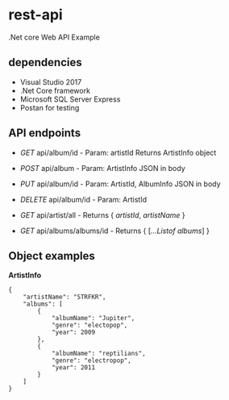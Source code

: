 # rest-api
.Net core Web API Example

## dependencies
* Visual Studio 2017
* .Net Core framework
* Microsoft SQL Server Express 
* Postan for testing

## API endpoints 
* *GET* api/album/id - Param: artistId Returns ArtistInfo object
* *POST* api/album - Param: ArtistInfo JSON in body
* *PUT* api/album/id - Param: ArtistId, AlbumInfo JSON in body
* *DELETE* api/album/id - Param: ArtistId

* *GET* api/artist/all - Returns { *artistId*, *artistName* }
* *GET* api/albums/albums/id - Returns { [*...Listof albums*] } 

## Object examples 
**ArtistInfo**
~~~~
{
    "artistName": "STRFKR",
    "albums": [
        {
            "albumName": "Jupiter",
            "genre": "electopop",
            "year": 2009
        },
        {
            "albumName": "reptilians",
            "genre": "electropop",
            "year": 2011
        }
    ]
}
~~~~
